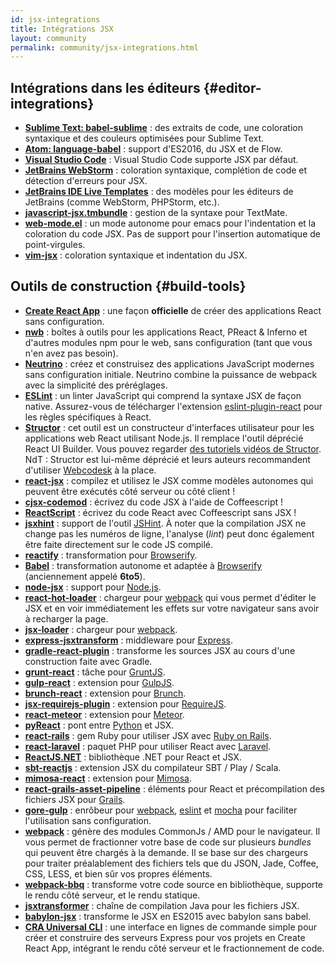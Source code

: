 ```yaml
---
id: jsx-integrations
title: Intégrations JSX
layout: community
permalink: community/jsx-integrations.html
---
```


## Intégrations dans les éditeurs {#editor-integrations}

* **[Sublime Text: babel-sublime](https://github.com/babel/babel-sublime)** : des extraits de code, une coloration syntaxique et des couleurs optimisées pour Sublime Text.
* **[Atom: language-babel](https://atom.io/packages/language-babel)** : support d'ES2016, du JSX et de Flow.
* **[Visual Studio Code](https://code.visualstudio.com/updates/vFebruary#_languages-javascript)** : Visual Studio Code supporte JSX par défaut.
* **[JetBrains WebStorm](https://www.jetbrains.com/webstorm/)** : coloration syntaxique, complétion de code et détection d'erreurs pour JSX.
* **[JetBrains IDE Live Templates](https://github.com/Minwe/jetbrains-react)** : des modèles pour les éditeurs de JetBrains (comme WebStorm, PHPStorm, etc.).
* **[javascript-jsx.tmbundle](https://github.com/jjeising/javascript-jsx.tmbundle)** : gestion de la syntaxe pour TextMate.
* **[web-mode.el](http://web-mode.org)** : un mode autonome pour emacs pour l'indentation et la coloration du code JSX. Pas de support pour l'insertion automatique de point-virgules.
* **[vim-jsx](https://github.com/mxw/vim-jsx)** : coloration syntaxique et indentation du JSX.

## Outils de construction {#build-tools}

* **[Create React App](https://github.com/facebookincubator/create-react-app)** : une façon **officielle** de créer des applications React sans configuration.
* **[nwb](https://github.com/insin/nwb)** : boîtes à outils pour les applications React, PReact & Inferno et d'autres modules npm pour le web, sans configuration (tant que vous n'en avez pas besoin).
* **[Neutrino](https://neutrino.js.org/)** : créez et construisez des applications JavaScript modernes sans configuration initiale. Neutrino combine la puissance de webpack avec la simplicité des préréglages.
* **[ESLint](https://eslint.org/)** : un linter JavaScript qui comprend la syntaxe JSX de façon native. Assurez-vous de télécharger l'extension [eslint-plugin-react](https://npmjs.com/package/eslint-plugin-react) pour les règles spécifiques à React.
* **[Structor](https://www.npmjs.com/package/structor)** : cet outil est un constructeur d'interfaces utilisateur pour les applications web React utilisant Node.js. Il remplace l'outil déprécié React UI Builder. Vous pouvez regarder [des tutoriels vidéos de Structor](https://youtu.be/z96xYa51EWI?list=PLAcaUOtEwjoR_U6eE2HQEXwkefeVESix1). NdT : Structor est lui-même déprécié et leurs auteurs recommandent d'utiliser [Webcodesk](https://webcodesk.com/) à la place.
* **[react-jsx](https://github.com/bigpipe/react-jsx)** : compilez et utilisez le JSX comme modèles autonomes qui peuvent être exécutés côté serveur ou côté client !
* **[cjsx-codemod](https://github.com/jsdf/cjsx-codemod)** : écrivez du code JSX à l'aide de Coffeescript !
* **[ReactScript](https://github.com/1j01/react-script)** : écrivez du code React avec Coffeescript sans JSX !
* **[jsxhint](https://npmjs.org/package/jsxhint)** : support de l'outil [JSHint](http://jshint.com/). À noter que la compilation JSX ne change pas les numéros de ligne, l'analyse (*lint*) peut donc également être faite directement sur le code JS compilé.
* **[reactify](https://npmjs.org/package/reactify)** : transformation pour [Browserify](http://browserify.org/).
* **[Babel](https://babeljs.io/)** : transformation autonome et adaptée à [Browserify](http://browserify.org/) (anciennement appelé **6to5**).
* **[node-jsx](https://npmjs.org/package/node-jsx)** : support pour [Node.js](https://nodejs.org/).
* **[react-hot-loader](https://gaearon.github.io/react-hot-loader/)** : chargeur pour [webpack](https://webpack.github.io/) qui vous permet d'éditer le JSX et en voir immédiatement les effets sur votre navigateur sans avoir à recharger la page.
* **[jsx-loader](https://npmjs.org/package/jsx-loader)** : chargeur pour [webpack](https://webpack.github.io/).
* **[express-jsxtransform](https://www.npmjs.org/package/express-jsxtransform)** : middleware pour [Express](https://www.npmjs.org/package/express).
* **[gradle-react-plugin](https://github.com/ehirsch/gradle-react-plugin)** : transforme les sources JSX au cours d'une construction faite avec Gradle.
* **[grunt-react](https://npmjs.org/package/grunt-react)** : tâche pour [GruntJS](https://gruntjs.com/).
* **[gulp-react](https://npmjs.org/package/gulp-react)** : extension pour [GulpJS](https://gulpjs.com/).
* **[brunch-react](https://www.npmjs.org/package/react-brunch)** : extension pour [Brunch](https://brunch.io/).
* **[jsx-requirejs-plugin](https://github.com/philix/jsx-requirejs-plugin)** : extension pour [RequireJS](https://requirejs.org/).
* **[react-meteor](https://github.com/benjamn/react-meteor)** : extension pour [Meteor](https://www.meteor.com/).
* **[pyReact](https://github.com/facebook/react-python)** : pont entre [Python](https://www.python.org/) et JSX.
* **[react-rails](https://github.com/facebook/react-rails)** : gem Ruby pour utiliser JSX avec [Ruby on Rails](https://rubyonrails.org/).
* **[react-laravel](https://github.com/talyssonoc/react-laravel)** : paquet PHP pour utiliser React avec [Laravel](https://laravel.com/).
* **[ReactJS.NET](https://reactjs.net/)** : bibliothèque .NET pour React et JSX.
* **[sbt-reactjs](https://github.com/ddispaltro/sbt-reactjs)** : extension JSX du compilateur SBT / Play / Scala.
* **[mimosa-react](https://github.com/dbashford/mimosa-react)** : extension pour [Mimosa](http://mimosa.io).
* **[react-grails-asset-pipeline](https://github.com/peh/react-grails-asset-pipeline)** : éléments pour React et précompilation des fichiers JSX pour [Grails](https://grails.org/).
* **[gore-gulp](https://github.com/goreutils/gore-gulp)** : enrôbeur pour [webpack](https://webpack.github.io/), [eslint](https://eslint.org/) et [mocha](https://mochajs.org/) pour faciliter l'utilisation sans configuration.
* **[webpack](https://github.com/webpack/webpack)** :  génère des modules CommonJs / AMD pour le navigateur. Il vous permet de fractionner votre base de code sur plusieurs *bundles* qui peuvent être chargés à la demande. Il se base sur des chargeurs pour traiter préalablement des fichiers tels que du JSON, Jade, Coffee, CSS, LESS, et bien sûr vos propres éléments.
* **[webpack-bbq](https://github.com/wenbing/webpack-bbq)** : transforme votre code source en bibliothèque, supporte le rendu côté serveur, et le rendu statique.
* **[jsxtransformer](https://github.com/cronn-de/jsxtransformer)** : chaîne de compilation Java pour les fichiers JSX.
* **[babylon-jsx](https://github.com/marionebl/babylon-jsx)** : transforme le JSX en ES2015 avec babylon sans babel.
* **[CRA Universal CLI](https://github.com/antonybudianto/cra-universal)** : une interface en lignes de commande simple pour créer et construire des serveurs Express pour vos projets en Create React App, intégrant le rendu côté serveur et le fractionnement de code.

